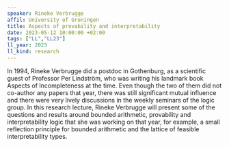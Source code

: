 ```yaml
---
speaker: Rineke Verbrugge
affil: University of Groningen
title: Aspects of provability and interpretability
date: 2023-05-12 10:00:00 +02:00
tags: ["LL","LL23"]
ll_year: 2023
ll_kind: research
---
```

In 1994, Rineke Verbrugge did a postdoc in Gothenburg, as a scientific guest of Professor Per Lindström, who was writing his landmark book Aspects of Incompleteness at the time.
Even though the two of them did not co-author any papers that year, there was still significant mutual influence and there were very lively discussions in the weekly seminars of the logic group.
In this research lecture, Rineke Verbrugge will present some of the questions and results around bounded arithmetic, provability and interpretability logic that she was working on that year, for example, a small reflection principle for bounded arithmetic and the lattice of feasible interpretability types.
